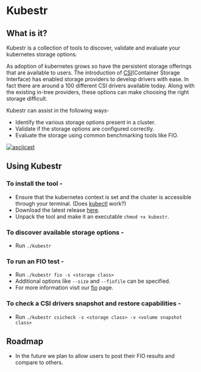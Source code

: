 # Kubestr

## What is it?

Kubestr is a collection of tools to discover, validate and evaluate your kubernetes storage options.

As adoption of kubernetes grows so have the persistent storage offerings that are available to users. The introduction of [CSI](https://kubernetes.io/blog/2019/01/15/container-storage-interface-ga/)(Container Storage Interface) has enabled storage providers to develop drivers with ease. In fact there are around a 100 different CSI drivers available today. Along with the existing in-tree providers, these options can make choosing the right storage difficult.

Kubestr can assist in the following ways-
- Identify the various storage options present in a cluster.
- Validate if the storage options are configured correctly.
- Evaluate the storage using common benchmarking tools like FIO.

[![asciicast](https://asciinema.org/a/7iJTbWKwdhPHNWYV00LIgx7gn.svg)](https://asciinema.org/a/7iJTbWKwdhPHNWYV00LIgx7gn)

## Using Kubestr
### To install the tool -  
- Ensure that the kubernetes context is set and the cluster is accessible through your terminal. (Does [kubectl](https://kubernetes.io/docs/tasks/tools/install-kubectl/) work?)
- Download the latest release [here](https://github.com/kastenhq/kubestr/releases/latest). 
- Unpack the tool and make it an executable `chmod +x kubestr`.

### To discover available storage options -
- Run `./kubestr`

### To run an FIO test - 
- Run `./kubestr fio -s <storage class>`
- Additional options like `--size` and `--fiofile` can be specified.
- For more information visit our [fio](https://github.com/kastenhq/kubestr/blob/master/FIO.md) page.

### To check a CSI drivers snapshot and restore capabilities - 
- Run `./kubestr csicheck -s <storage class> -v <volume snapshot class>`

## Roadmap
- In the future we plan to allow users to post their FIO results and compare to others.
